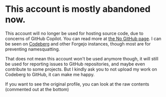 # This account is mostly abandoned now.

This account will no longer be used for hosting source code, due to concerns of GitHub Copilot. You can read more at [the No GitHub page](https://nogithub.codeberg.page). I can be seen on [Codeberg](https://codeberg.org/kita) and other Forgejo instances, though most are for preventing namesquatting.

That does not mean this account won't be used anymore though, it will still be used for reporting issues to GitHub repositories, and maybe even contribute to some projects. But I kindly ask you to not upload my work on Codeberg to GitHub, it can make me happy.

If you want to see the original profile, you can look at the raw contents (commented out at the bottom)

<!--
### Hi there!! I'm searinminecraft!

* A random guy that plays Roblox, SuperTuxKart, and Minecraft.
* I like coding random stuff in Python. Example being my [STKAddons TUI Frontend](https://github.com/searinminecraft/stkaddons-cli) and my Revolt bot called [doingus](https://github.com/searinminecraft/doingus)
* I also like to draw, although they're not as good as my (former) IRL best friend's drawings.
* I help translate open source projects to Filipino. Examples being [Revolt](https://github.com/revoltchat) and [SuperTuxKart](https://supertuxkart.net/fil/Main_Page)
* I use [Artix](https://artixlinux.org) BTW (runit <3)
* Currently trying out [Fedora](https://fedoraproject.org) (of course has systemd)
* Owner of the [SuperTuxKart Revolt Server](https://app.revolt.chat/invite/01GVQJVVFM233EHBV03K7B3HF5)
* Contributor of the [Frankfurt STK Wiki](https://stk.kimden.online/wiki) (a wiki dedicated to SuperTuxKart related things, still broken as heck)
* I also code a Discord bot, which is a port of [linaSTK in discord.py](https://github.com/searinminecraft/lina-discord)

### Socials

* [YouTube](https://youtube.com/@SearInMinecraft)
* [Codeberg](https://codeberg.org/kita), the one I'm most proud of
-->
